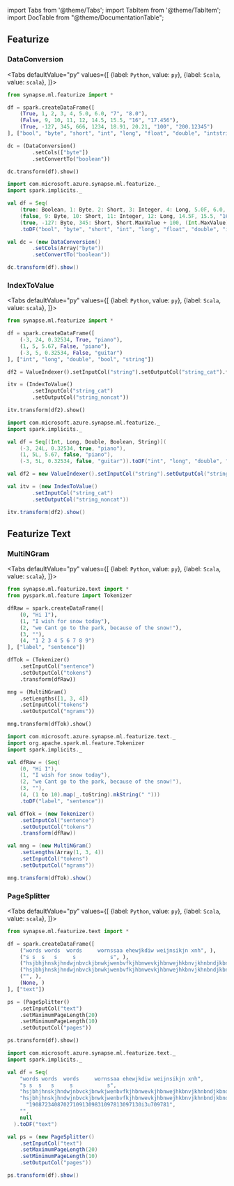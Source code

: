 import Tabs from '@theme/Tabs';
import TabItem from '@theme/TabItem';
import DocTable from "@theme/DocumentationTable";




## Featurize

### DataConversion

<Tabs
defaultValue="py"
values={[
{label: `Python`, value: `py`},
{label: `Scala`, value: `scala`},
]}>
<TabItem value="py">

<!--pytest-codeblocks:cont-->

```python
from synapse.ml.featurize import *

df = spark.createDataFrame([
    (True, 1, 2, 3, 4, 5.0, 6.0, "7", "8.0"),
    (False, 9, 10, 11, 12, 14.5, 15.5, "16", "17.456"),
    (True, -127, 345, 666, 1234, 18.91, 20.21, "100", "200.12345")
], ["bool", "byte", "short", "int", "long", "float", "double", "intstring", "doublestring"])

dc = (DataConversion()
        .setCols(["byte"])
        .setConvertTo("boolean"))

dc.transform(df).show()
```

</TabItem>
<TabItem value="scala">

```scala
import com.microsoft.azure.synapse.ml.featurize._
import spark.implicits._

val df = Seq(
    (true: Boolean, 1: Byte, 2: Short, 3: Integer, 4: Long, 5.0F, 6.0, "7", "8.0"),
    (false, 9: Byte, 10: Short, 11: Integer, 12: Long, 14.5F, 15.5, "16", "17.456"),
    (true, -127: Byte, 345: Short, Short.MaxValue + 100, (Int.MaxValue).toLong + 100, 18.91F, 20.21, "100", "200.12345"))
    .toDF("bool", "byte", "short", "int", "long", "float", "double", "intstring", "doublestring")

val dc = (new DataConversion()
        .setCols(Array("byte"))
        .setConvertTo("boolean"))

dc.transform(df).show()
```

</TabItem>
</Tabs>

<DocTable className="DataConversion"
py="synapse.ml.featurize.html#module-synapse.ml.featurize.DataConversion"
scala="com/microsoft/azure/synapse/ml/featurize/DataConversion.html"
sourceLink="https://github.com/microsoft/SynapseML/blob/master/core/src/main/scala/com/microsoft/azure/synapse/ml/featurize/DataConversion.scala" />


### IndexToValue

<Tabs
defaultValue="py"
values={[
{label: `Python`, value: `py`},
{label: `Scala`, value: `scala`},
]}>
<TabItem value="py">




<!--pytest-codeblocks:cont-->

```python
from synapse.ml.featurize import *

df = spark.createDataFrame([
    (-3, 24, 0.32534, True, "piano"),
    (1, 5, 5.67, False, "piano"),
    (-3, 5, 0.32534, False, "guitar")
], ["int", "long", "double", "bool", "string"])

df2 = ValueIndexer().setInputCol("string").setOutputCol("string_cat").fit(df).transform(df)

itv = (IndexToValue()
        .setInputCol("string_cat")
        .setOutputCol("string_noncat"))

itv.transform(df2).show()
```

</TabItem>
<TabItem value="scala">

```scala
import com.microsoft.azure.synapse.ml.featurize._
import spark.implicits._

val df = Seq[(Int, Long, Double, Boolean, String)](
    (-3, 24L, 0.32534, true, "piano"),
    (1, 5L, 5.67, false, "piano"),
    (-3, 5L, 0.32534, false, "guitar")).toDF("int", "long", "double", "bool", "string")

val df2 = new ValueIndexer().setInputCol("string").setOutputCol("string_cat").fit(df).transform(df)

val itv = (new IndexToValue()
        .setInputCol("string_cat")
        .setOutputCol("string_noncat"))

itv.transform(df2).show()
```

</TabItem>
</Tabs>

<DocTable className="IndexToValue"
py="synapse.ml.featurize.html#module-synapse.ml.featurize.IndexToValue"
scala="com/microsoft/azure/synapse/ml/featurize/IndexToValue.html"
sourceLink="https://github.com/microsoft/SynapseML/blob/master/core/src/main/scala/com/microsoft/azure/synapse/ml/featurize/IndexToValue.scala" />


## Featurize Text

### MultiNGram

<Tabs
defaultValue="py"
values={[
{label: `Python`, value: `py`},
{label: `Scala`, value: `scala`},
]}>
<TabItem value="py">




<!--pytest-codeblocks:cont-->

```python
from synapse.ml.featurize.text import *
from pyspark.ml.feature import Tokenizer

dfRaw = spark.createDataFrame([
    (0, "Hi I"),
    (1, "I wish for snow today"),
    (2, "we Cant go to the park, because of the snow!"),
    (3, ""),
    (4, "1 2 3 4 5 6 7 8 9")
], ["label", "sentence"])

dfTok = (Tokenizer()
    .setInputCol("sentence")
    .setOutputCol("tokens")
    .transform(dfRaw))

mng = (MultiNGram()
    .setLengths([1, 3, 4])
    .setInputCol("tokens")
    .setOutputCol("ngrams"))

mng.transform(dfTok).show()
```

</TabItem>
<TabItem value="scala">

```scala
import com.microsoft.azure.synapse.ml.featurize.text._
import org.apache.spark.ml.feature.Tokenizer
import spark.implicits._

val dfRaw = (Seq(
    (0, "Hi I"),
    (1, "I wish for snow today"),
    (2, "we Cant go to the park, because of the snow!"),
    (3, ""),
    (4, (1 to 10).map(_.toString).mkString(" ")))
    .toDF("label", "sentence"))

val dfTok = (new Tokenizer()
    .setInputCol("sentence")
    .setOutputCol("tokens")
    .transform(dfRaw))

val mng = (new MultiNGram()
    .setLengths(Array(1, 3, 4))
    .setInputCol("tokens")
    .setOutputCol("ngrams"))

mng.transform(dfTok).show()
```

</TabItem>
</Tabs>

<DocTable className="MultiNGram"
py="synapse.ml.featurize.text.html#module-synapse.ml.featurize.text.MultiNGram"
scala="com/microsoft/azure/synapse/ml/featurize/text/MultiNGram.html"
sourceLink="https://github.com/microsoft/SynapseML/blob/master/core/src/main/scala/com/microsoft/azure/synapse/ml/featurize/text/MultiNGram.scala" />


### PageSplitter

<Tabs
defaultValue="py"
values={[
{label: `Python`, value: `py`},
{label: `Scala`, value: `scala`},
]}>
<TabItem value="py">




<!--pytest-codeblocks:cont-->

```python
from synapse.ml.featurize.text import *

df = spark.createDataFrame([
    ("words words  words     wornssaa ehewjkdiw weijnsikjn xnh", ),
    ("s s  s   s     s           s", ),
    ("hsjbhjhnskjhndwjnbvckjbnwkjwenbvfkjhbnwevkjhbnwejhkbnvjkhnbndjkbnd", ),
    ("hsjbhjhnskjhndwjnbvckjbnwkjwenbvfkjhbnwevkjhbnwejhkbnvjkhnbndjkbnd 190872340870271091309831097813097130i3u709781", ),
    ("", ),
    (None, )
], ["text"])

ps = (PageSplitter()
    .setInputCol("text")
    .setMaximumPageLength(20)
    .setMinimumPageLength(10)
    .setOutputCol("pages"))

ps.transform(df).show()
```

</TabItem>
<TabItem value="scala">

```scala
import com.microsoft.azure.synapse.ml.featurize.text._
import spark.implicits._

val df = Seq(
    "words words  words     wornssaa ehewjkdiw weijnsikjn xnh",
    "s s  s   s     s           s",
    "hsjbhjhnskjhndwjnbvckjbnwkjwenbvfkjhbnwevkjhbnwejhkbnvjkhnbndjkbnd",
    "hsjbhjhnskjhndwjnbvckjbnwkjwenbvfkjhbnwevkjhbnwejhkbnvjkhnbndjkbnd " +
      "190872340870271091309831097813097130i3u709781",
    "",
    null
  ).toDF("text")

val ps = (new PageSplitter()
    .setInputCol("text")
    .setMaximumPageLength(20)
    .setMinimumPageLength(10)
    .setOutputCol("pages"))

ps.transform(df).show()
```

</TabItem>
</Tabs>

<DocTable className="PageSplitter"
py="synapse.ml.featurize.text.html#module-synapse.ml.featurize.text.PageSplitter"
scala="com/microsoft/azure/synapse/ml/featurize/text/PageSplitter.html"
sourceLink="https://github.com/microsoft/SynapseML/blob/master/core/src/main/scala/com/microsoft/azure/synapse/ml/featurize/text/PageSplitter.scala" />
